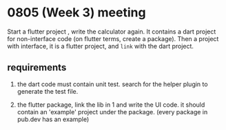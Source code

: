 # 0805 (Week 3) meeting

Start a flutter project , write the calculator again.
It contains a dart project for non-interface code 
(on flutter terms, create a package).
Then a project with interface, it is a flutter project, and `link` with the dart project.

## requirements
1. the dart code must contain unit test.
search for the helper plugin to generate the test file.

2. the flutter package, link the lib in 1 and write the UI code.
it should contain an 'example' project under the package.
(every package in pub.dev has an example)